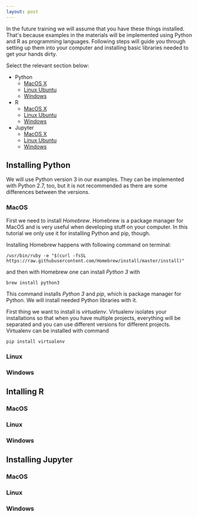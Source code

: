 ```yaml
---
layout: post
---
```


In the future training we will assume that you have these things installed. That's because examples in the materials will be  implemented using Python and R as programming languages. Following steps will guide you through setting up them into your computer and installing basic libraries needed to get your hands dirty.

Select the relevant section below:
* Python
    * [MacOS X](#macos)
    * [Linux Ubuntu](#linux)
    * [Windows](#windows)
* R
    * [MacOS X](#macos-1)
    * [Linux Ubuntu](#linux-1)
    * [Windows](#windows-1)
* Jupyter
    * [MacOS X](#macos-2)
    * [Linux Ubuntu](#linux-2)
    * [Windows](#windows-2)

## Installing Python
We will use Python version 3 in our examples. They can be implemented with Python 2.7, too, but it is not recommended as there are some differences between the versions.

### MacOS 
First we need to install _Homebrew_. Homebrew is a package manager for MacOS and is very useful when developing stuff on your computer. In this tutorial we only use it for installing Python and pip, though.

Installing Homebrew happens with following command on terminal:
```
/usr/bin/ruby -e "$(curl -fsSL https://raw.githubusercontent.com/Homebrew/install/master/install)"
```
and then with Homebrew one can install _Python 3_ with
```
brew install python3
```
This command installs _Python 3_ and _pip_, which is package manager for Python. We will install needed Python libraries with it. 

First thing we want to install is _virtualenv_. Virtualenv isolates your installations so that when you have multiple projects, everything will be separated and you can use different versions for different projects. Virtualenv can be installed with command

```
pip install virtualenv
```

### Linux

### Windows

## Intalling R

### MacOS 

### Linux

### Windows

## Installing Jupyter
### MacOS 

### Linux

### Windows